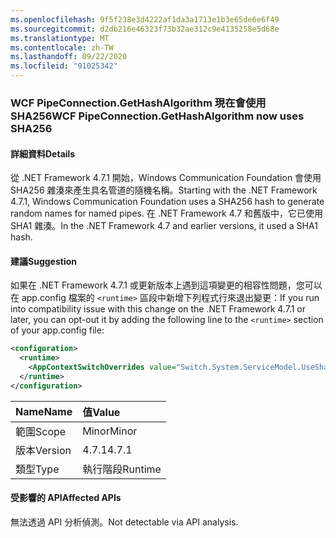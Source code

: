 ```yaml
---
ms.openlocfilehash: 9f5f238e3d4222af1da3a1713e1b3e65de6e6f49
ms.sourcegitcommit: d2db216e46323f73b32ae312c9e4135258e5d68e
ms.translationtype: MT
ms.contentlocale: zh-TW
ms.lasthandoff: 09/22/2020
ms.locfileid: "91025342"
---
```

### <a name="wcf-pipeconnectiongethashalgorithm-now-uses-sha256"></a><span data-ttu-id="867a8-101">WCF PipeConnection.GetHashAlgorithm 現在會使用 SHA256</span><span class="sxs-lookup"><span data-stu-id="867a8-101">WCF PipeConnection.GetHashAlgorithm now uses SHA256</span></span>

#### <a name="details"></a><span data-ttu-id="867a8-102">詳細資料</span><span class="sxs-lookup"><span data-stu-id="867a8-102">Details</span></span>

<span data-ttu-id="867a8-103">從 .NET Framework 4.7.1 開始，Windows Communication Foundation 會使用 SHA256 雜湊來產生具名管道的隨機名稱。</span><span class="sxs-lookup"><span data-stu-id="867a8-103">Starting with the .NET Framework 4.7.1, Windows Communication Foundation uses a SHA256 hash to generate random names for named pipes.</span></span> <span data-ttu-id="867a8-104">在 .NET Framework 4.7 和舊版中，它已使用 SHA1 雜湊。</span><span class="sxs-lookup"><span data-stu-id="867a8-104">In the .NET Framework 4.7 and earlier versions, it used a SHA1 hash.</span></span>

#### <a name="suggestion"></a><span data-ttu-id="867a8-105">建議</span><span class="sxs-lookup"><span data-stu-id="867a8-105">Suggestion</span></span>

<span data-ttu-id="867a8-106">如果在 .NET Framework 4.7.1 或更新版本上遇到這項變更的相容性問題，您可以在 app.config 檔案的 `<runtime>` 區段中新增下列程式行來退出變更：</span><span class="sxs-lookup"><span data-stu-id="867a8-106">If you run into compatibility issue with this change on the .NET Framework 4.7.1 or later, you can opt-out it by adding the following line to the `<runtime>` section of your app.config file:</span></span>

```xml
<configuration>
  <runtime>
    <AppContextSwitchOverrides value="Switch.System.ServiceModel.UseSha1InPipeConnectionGetHashAlgorithm=true" />
  </runtime>
</configuration>
```

| <span data-ttu-id="867a8-107">Name</span><span class="sxs-lookup"><span data-stu-id="867a8-107">Name</span></span>    | <span data-ttu-id="867a8-108">值</span><span class="sxs-lookup"><span data-stu-id="867a8-108">Value</span></span>   |
|:--------|:--------|
| <span data-ttu-id="867a8-109">範圍</span><span class="sxs-lookup"><span data-stu-id="867a8-109">Scope</span></span>   | <span data-ttu-id="867a8-110">Minor</span><span class="sxs-lookup"><span data-stu-id="867a8-110">Minor</span></span>   |
| <span data-ttu-id="867a8-111">版本</span><span class="sxs-lookup"><span data-stu-id="867a8-111">Version</span></span> | <span data-ttu-id="867a8-112">4.7.1</span><span class="sxs-lookup"><span data-stu-id="867a8-112">4.7.1</span></span>   |
| <span data-ttu-id="867a8-113">類型</span><span class="sxs-lookup"><span data-stu-id="867a8-113">Type</span></span>    | <span data-ttu-id="867a8-114">執行階段</span><span class="sxs-lookup"><span data-stu-id="867a8-114">Runtime</span></span> |

#### <a name="affected-apis"></a><span data-ttu-id="867a8-115">受影響的 API</span><span class="sxs-lookup"><span data-stu-id="867a8-115">Affected APIs</span></span>

<span data-ttu-id="867a8-116">無法透過 API 分析偵測。</span><span class="sxs-lookup"><span data-stu-id="867a8-116">Not detectable via API analysis.</span></span>

<!--

#### Affected APIs

Not detectable via API analysis.

-->
